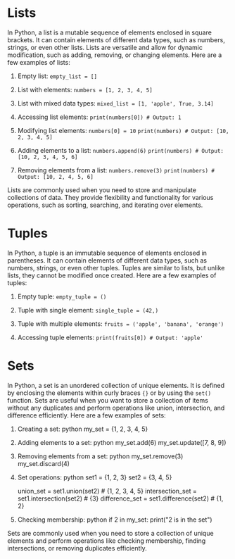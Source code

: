 # Lists

In Python, a list is a mutable sequence of elements enclosed in square brackets. It can contain elements of different data types, such as numbers, strings, or even other lists. Lists are versatile and allow for dynamic modification, such as adding, removing, or changing elements. Here are a few examples of lists:

1. Empty list:
`empty_list = []`

2. List with elements:
`numbers = [1, 2, 3, 4, 5]`

3. List with mixed data types:
`mixed_list = [1, 'apple', True, 3.14]`

4. Accessing list elements:
`print(numbers[0]) # Output: 1`

5. Modifying list elements:
`numbers[0] = 10`
`print(numbers) # Output: [10, 2, 3, 4, 5]`

6. Adding elements to a list:
`numbers.append(6)`
`print(numbers) # Output: [10, 2, 3, 4, 5, 6]`

7. Removing elements from a list:
`numbers.remove(3)`
`print(numbers) # Output: [10, 2, 4, 5, 6]`

Lists are commonly used when you need to store and manipulate collections of data. They provide flexibility and functionality for various operations, such as sorting, searching, and iterating over elements.

# Tuples

In Python, a tuple is an immutable sequence of elements enclosed in parentheses. It can contain elements of different data types, such as numbers, strings, or even other tuples. Tuples are similar to lists, but unlike lists, they cannot be modified once created. Here are a few examples of tuples:

1. Empty tuple:
`empty_tuple = ()`

2. Tuple with single element:
`single_tuple = (42,)`

3. Tuple with multiple elements:
`fruits = ('apple', 'banana', 'orange')`

4. Accessing tuple elements:
`print(fruits[0]) # Output: 'apple'`

# Sets

In Python, a set is an unordered collection of unique elements. It is defined by enclosing the elements within curly braces `{}` or by using the `set()` function. Sets are useful when you want to store a collection of items without any duplicates and perform operations like union, intersection, and difference efficiently. Here are a few examples of sets:

1. Creating a set:
python
   my_set = {1, 2, 3, 4, 5}
   


2. Adding elements to a set:
python
   my_set.add(6)
   my_set.update([7, 8, 9])
   


3. Removing elements from a set:
python
   my_set.remove(3)
   my_set.discard(4)
   


4. Set operations:
python
   set1 = {1, 2, 3}
   set2 = {3, 4, 5}

   union_set = set1.union(set2)  # {1, 2, 3, 4, 5}
   intersection_set = set1.intersection(set2)  # {3}
   difference_set = set1.difference(set2)  # {1, 2}
   


5. Checking membership:
python
   if 2 in my_set:
       print("2 is in the set")
   


Sets are commonly used when you need to store a collection of unique elements and perform operations like checking membership, finding intersections, or removing duplicates efficiently.